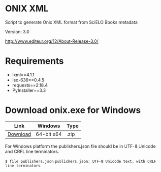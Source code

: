 # ONIX XML
Script to generate Onix XML format from SciELO Books metadata

Version: 3.0

http://www.editeur.org/12/About-Release-3.0/


# Requirements

- lxml==4.1.1
- iso-639==0.4.5
- requests==2.18.4
- PyInstaller==3.3


# Download onix.exe for Windows

|Link     | Windows | Type  |
| --------|---------|-------|
|[Download](https://github.com/scieloorg/scielobooks_exports/raw/master/onix/dist/onix.zip)  | 64-bit x64| .zip  |

For Windows platform the publishers.json file should be in UTF-8 Unicode and CRFL line terminators.

`$ file publishers.json`
`publishers.json: UTF-8 Unicode text, with CRLF line terminators`
